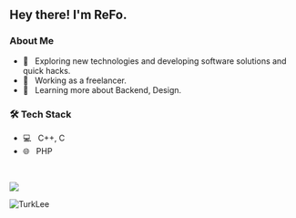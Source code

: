 <h2> Hey there! I'm ReFo.</h2>

<h3> About Me </h3>

- 🤔 &nbsp; Exploring new technologies and developing software solutions and quick hacks.
- 💼 &nbsp; Working as a freelancer.
- 🌱 &nbsp; Learning more about Backend, Design.

<h3>🛠 Tech Stack</h3>

- 💻 &nbsp; C++, C
- 🌐 &nbsp; PHP

<br/>

<a href=""> <img align="center" src="https://github-readme-stats-sigma-five.vercel.app/api/top-langs/?username=TurkLee&theme=react&line_height=40&hide=css"/> </a>

<img src="https://komarev.com/ghpvc/?username=TurkLee&label=Visitors&color=351c75" alt="TurkLee" />
